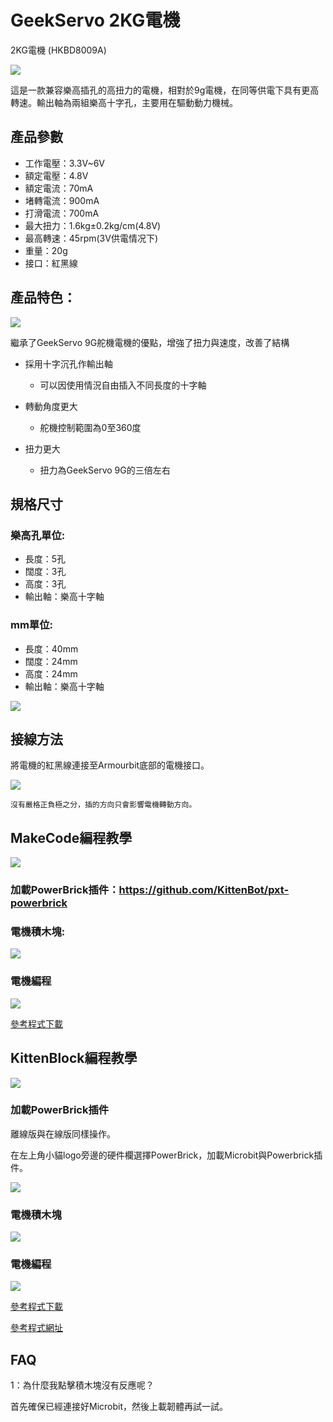# GeekServo 2KG電機

2KG電機 (HKBD8009A)

![](./images/image--010.png)

這是一款兼容樂高插孔的高扭力的電機，相對於9g電機，在同等供電下具有更高轉速。輸出軸為兩組樂高十字孔，主要用在驅動動力機械。

## 產品參數

- 工作電壓：3.3V~6V
- 額定電壓：4.8V
- 額定電流：70mA
- 堵轉電流：900mA   
- 打滑電流：700mA
- 最大扭力：1.6kg±0.2kg/cm(4.8V)
- 最高轉速：45rpm(3V供電情况下)
- 重量：20g
- 接口：紅黑線

## 產品特色：

![](./images/2kg_1.jpg)

繼承了GeekServo 9G舵機電機的優點，增強了扭力與速度，改善了結構

- 採用十字沉孔作輸出軸
    - 可以因使用情況自由插入不同長度的十字軸

- 轉動角度更大
    - 舵機控制範圍為0至360度

- 扭力更大
    - 扭力為GeekServo 9G的三倍左右


## 規格尺寸

### 樂高孔單位:

- 長度：5孔
- 闊度：3孔
- 高度：3孔
- 輸出軸：樂高十字軸

### mm單位:

- 長度：40mm
- 闊度：24mm
- 高度：24mm
- 輸出軸：樂高十字軸

![](./images/0111.png)

## 接線方法

將電機的紅黑線連接至Armourbit底部的電機接口。

![](./images/2kmotorCon.jpg)

    沒有嚴格正負極之分，插的方向只會影響電機轉動方向。

## MakeCode編程教學

![](./images/mcbanner.png)

### 加載PowerBrick插件：https://github.com/KittenBot/pxt-powerbrick

### 電機積木塊:

![](./images/2kmotorblocks.png)

### 電機編程

![](./images/2kmotorcode.png)

[參考程式下載](https://bit.ly/PowerbrickM11_01Hex)

## KittenBlock編程教學

![](./images/kbbanner.png)

### 加載PowerBrick插件

離線版與在線版同樣操作。

在左上角小貓logo旁邊的硬件欄選擇PowerBrick，加載Microbit與Powerbrick插件。

![](./images/addextension.png)

### 電機積木塊

![](./images/2kkbmotorblocks.png)

### 電機編程

![](./images/2kkbmotor.png)

[參考程式下載](https://bit.ly/PowerbrickM11_01sb3)

[參考程式網址](https://makecode.microbit.org/_RYHivyayYL4q)

## FAQ

1：為什麼我點擊積木塊沒有反應呢？

首先確保已經連接好Microbit，然後上載韌體再試一試。